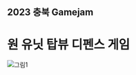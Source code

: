 ## 2023 충북 Gamejam

# 원 유닛 탑뷰 디펜스 게임

![그림1](https://github.com/Cho-ga-nom/2023CB_GameJam/assets/43463560/3b487ab6-5254-438d-9c1c-26833c0a5fb7)
